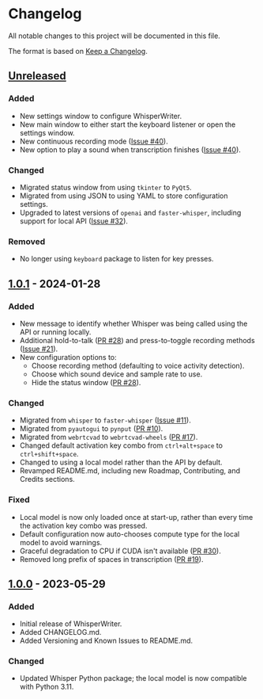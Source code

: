 # Changelog

All notable changes to this project will be documented in this file.

The format is based on [Keep a Changelog](https://keepachangelog.com/en/1.0.0/).

## [Unreleased]

### Added

- New settings window to configure WhisperWriter.
- New main window to either start the keyboard listener or open the settings window.
- New continuous recording mode ([Issue #40](https://github.com/savbell/whisper-writer/issues/40)).
- New option to play a sound when transcription finishes ([Issue #40](https://github.com/savbell/whisper-writer/issues/40)).

### Changed

- Migrated status window from using `tkinter` to `PyQt5`.
- Migrated from using JSON to using YAML to store configuration settings.
- Upgraded to latest versions of `openai` and `faster-whisper`, including support for local API ([Issue #32](https://github.com/savbell/whisper-writer/issues/32)).

### Removed

- No longer using `keyboard` package to listen for key presses.

## [1.0.1] - 2024-01-28

### Added

- New message to identify whether Whisper was being called using the API or running locally.
- Additional hold-to-talk ([PR #28](https://github.com/savbell/whisper-writer/pull/28)) and press-to-toggle recording methods ([Issue #21](https://github.com/savbell/whisper-writer/issues/21)).
- New configuration options to:
  - Choose recording method (defaulting to voice activity detection).
  - Choose which sound device and sample rate to use.
  - Hide the status window ([PR #28](https://github.com/savbell/whisper-writer/pull/28)).

### Changed

- Migrated from `whisper` to `faster-whisper` ([Issue #11](https://github.com/savbell/whisper-writer/issues/11)).
- Migrated from `pyautogui` to `pynput` ([PR #10](https://github.com/savbell/whisper-writer/pull/10)).
- Migrated from `webrtcvad` to `webrtcvad-wheels` ([PR #17](https://github.com/savbell/whisper-writer/pull/17)).
- Changed default activation key combo from `ctrl+alt+space` to `ctrl+shift+space`.
- Changed to using a local model rather than the API by default.
- Revamped README.md, including new Roadmap, Contributing, and Credits sections.

### Fixed

- Local model is now only loaded once at start-up, rather than every time the activation key combo was pressed.
- Default configuration now auto-chooses compute type for the local model to avoid warnings.
- Graceful degradation to CPU if CUDA isn't available ([PR #30](https://github.com/savbell/whisper-writer/pull/30)).
- Removed long prefix of spaces in transcription ([PR #19](https://github.com/savbell/whisper-writer/pull/19)).

## [1.0.0] - 2023-05-29

### Added

- Initial release of WhisperWriter.
- Added CHANGELOG.md.
- Added Versioning and Known Issues to README.md.

### Changed

- Updated Whisper Python package; the local model is now compatible with Python 3.11.

[Unreleased]: https://github.com/savbell/whisper-writer/compare/v1.0.1...HEAD
[1.0.1]: https://github.com/savbell/whisper-writer/releases/tag/v1.0.0...v1.0.1
[1.0.0]: https://github.com/savbell/whisper-writer/releases/tag/v1.0.0
